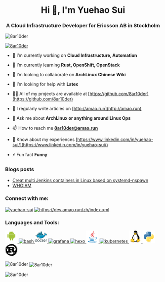 <h1 align="center">Hi 👋, I'm Yuehao Sui</h1>
<h3 align="center">A Cloud Infrastructure Developer for Ericsson AB in Stockholm</h3>

<p align="left"> <img src="https://komarev.com/ghpvc/?username=8ar10der&label=Profile%20views&color=ea76da&style=flat" alt="8ar10der" /> </p>

<p align="left"> <a href="https://github.com/ryo-ma/github-profile-trophy"><img src="https://github-profile-trophy.vercel.app/?username=8ar10der" alt="8ar10der" /></a> </p>

- 🔭 I’m currently working on **Cloud Infrastructure, Automation**

- 🌱 I’m currently learning **Rust, OpenShift, OpenStack**

- 👯 I’m looking to collaborate on **ArchLinux Chinese Wiki**

- 🤝 I’m looking for help with **Latex**

- 👨‍💻 All of my projects are available at [https://github.com/8ar10der](https://github.com/8ar10der)

- 📝 I regularly write articles on [http://amao.run](http://amao.run)

- 💬 Ask me about **ArchLinux or anything around Linux Ops**

- 📫 How to reach me **8ar10der@amao.run**

- 📄 Know about my experiences [https://www.linkedin.com/in/yuehao-sui/](https://www.linkedin.com/in/yuehao-sui/)

- ⚡ Fun fact **Funny**

### Blogs posts
<!-- BLOG-POST-LIST:START -->
- [Creat multi Jenkins containers in Linux based on systemd-nspawn](https://dev.amao.run/en/posts/systemd-nspwan/)
- [WHOIAM](https://dev.amao.run/en/about/)
<!-- BLOG-POST-LIST:END -->

<h3 align="left">Connect with me:</h3>
<p align="left">
<a href="https://linkedin.com/in/yuehao-sui" target="blank"><img align="center" src="https://raw.githubusercontent.com/rahuldkjain/github-profile-readme-generator/master/src/images/icons/Social/linked-in-alt.svg" alt="yuehao-sui" height="30" width="40" /></a>
<a href="/https://dev.amao.run/zh/index.xml" target="blank"><img align="center" src="https://raw.githubusercontent.com/rahuldkjain/github-profile-readme-generator/master/src/images/icons/Social/rss.svg" alt="https://dev.amao.run/zh/index.xml" height="30" width="40" /></a>
</p>

<h3 align="left">Languages and Tools:</h3>
<p align="left"> <a href="https://developer.android.com" target="_blank" rel="noreferrer"> <img src="https://raw.githubusercontent.com/devicons/devicon/master/icons/android/android-original-wordmark.svg" alt="android" width="40" height="40"/> </a> <a href="https://www.gnu.org/software/bash/" target="_blank" rel="noreferrer"> <img src="https://www.vectorlogo.zone/logos/gnu_bash/gnu_bash-icon.svg" alt="bash" width="40" height="40"/> </a> <a href="https://www.docker.com/" target="_blank" rel="noreferrer"> <img src="https://raw.githubusercontent.com/devicons/devicon/master/icons/docker/docker-original-wordmark.svg" alt="docker" width="40" height="40"/> </a> <a href="https://grafana.com" target="_blank" rel="noreferrer"> <img src="https://www.vectorlogo.zone/logos/grafana/grafana-icon.svg" alt="grafana" width="40" height="40"/> </a> <a href="hexo.io/" target="_blank" rel="noreferrer"> <img src="https://www.vectorlogo.zone/logos/hexoio/hexoio-icon.svg" alt="hexo" width="40" height="40"/> </a> <a href="https://www.java.com" target="_blank" rel="noreferrer"> <img src="https://raw.githubusercontent.com/devicons/devicon/master/icons/java/java-original.svg" alt="java" width="40" height="40"/> </a> <a href="https://kubernetes.io" target="_blank" rel="noreferrer"> <img src="https://www.vectorlogo.zone/logos/kubernetes/kubernetes-icon.svg" alt="kubernetes" width="40" height="40"/> </a> <a href="https://www.linux.org/" target="_blank" rel="noreferrer"> <img src="https://raw.githubusercontent.com/devicons/devicon/master/icons/linux/linux-original.svg" alt="linux" width="40" height="40"/> </a> <a href="https://www.python.org" target="_blank" rel="noreferrer"> <img src="https://raw.githubusercontent.com/devicons/devicon/master/icons/python/python-original.svg" alt="python" width="40" height="40"/> </a> <a href="https://www.rust-lang.org" target="_blank" rel="noreferrer"> <img src="https://raw.githubusercontent.com/devicons/devicon/master/icons/rust/rust-plain.svg" alt="rust" width="40" height="40"/> </a> </p>

<p><img align="left" src="https://github-readme-stats.vercel.app/api/top-langs?username=8ar10der&show_icons=true&theme=onedark&locale=en&layout=compact" alt="8ar10der" /></p>

<p>&nbsp;<img align="center" src="https://github-readme-stats.vercel.app/api?username=8ar10der&show_icons=true&theme=onedark&locale=en" alt="8ar10der" /></p>

<p><img align="center" src="https://github-readme-streak-stats.herokuapp.com/?user=8ar10der&theme=dark" alt="8ar10der" /></p>
